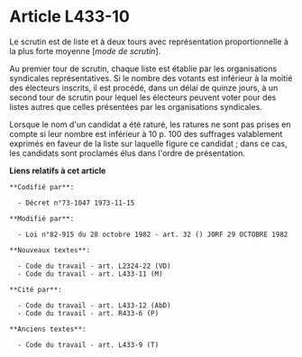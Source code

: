 # Article L433-10

Le scrutin est de liste et à deux tours avec représentation proportionnelle à la plus forte moyenne [*mode de scrutin*].

Au premier tour de scrutin, chaque liste est établie par les organisations syndicales représentatives. Si le nombre des
votants est inférieur à la moitié des électeurs inscrits, il est procédé, dans un délai de quinze jours, à un second tour de
scrutin pour lequel les électeurs peuvent voter pour des listes autres que celles présentées par les organisations
syndicales.

Lorsque le nom d'un candidat a été raturé, les ratures ne sont pas prises en compte si leur nombre est inférieur à 10 p. 100
des suffrages valablement exprimés en faveur de la liste sur laquelle figure ce candidat ; dans ce cas, les candidats sont
proclamés élus dans l'ordre de présentation.

**Liens relatifs à cet article**

	**Codifié par**:

	  - Décret n°73-1047 1973-11-15

	**Modifié par**:

	  - Loi n°82-915 du 28 octobre 1982 - art. 32 () JORF 29 OCTOBRE 1982

	**Nouveaux textes**:

	  - Code du travail - art. L2324-22 (VD)
	  - Code du travail - art. L433-11 (M)

	**Cité par**:

	  - Code du travail - art. L433-12 (AbD)
	  - Code du travail - art. R433-6 (P)

	**Anciens textes**:

	  - Code du travail - art. L433-9 (T)
